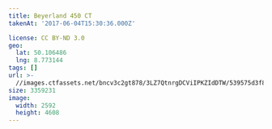 ```yaml
---
title: Beyerland 450 CT
takenAt: '2017-06-04T15:30:36.000Z'

license: CC BY-ND 3.0
geo:
  lat: 50.106486
  lng: 8.773144
tags: []
url: >-
  //images.ctfassets.net/bncv3c2gt878/3LZ7QtnrgDCViIPKZIdDTW/539575d3f8c1aed2cdded7f94a34aa65/beyerland-450-ct_35054781936_o
size: 3359231
image:
  width: 2592
  height: 4608
---
```

